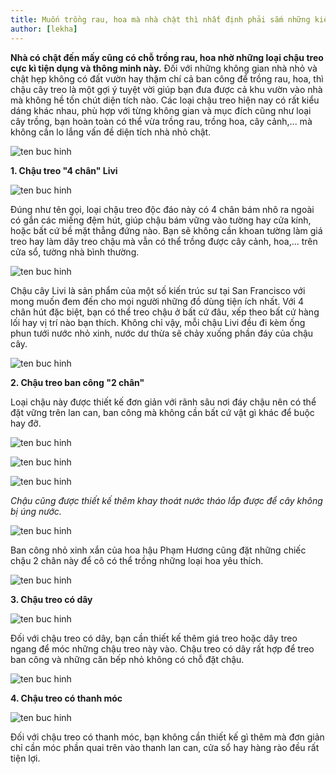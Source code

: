 ```yaml
---
title: Muốn trồng rau, hoa mà nhà chật thì nhất định phải sắm những kiểu chậu treo này
author: [lekha]
---
```

**Nhà có chật đến mấy cũng có chỗ trồng rau, hoa nhờ những loại chậu treo cực kì tiện dụng và thông minh này.**
Đối với những không gian nhà nhỏ và chật hẹp không có đất vườn hay thậm chí cả ban công để trồng rau, hoa, thì chậu cây treo là một gợi ý tuyệt vời giúp bạn đưa được cả khu vườn vào nhà mà không hề tốn chút diện tích nào. Các loại chậu treo hiện nay có rất kiểu dáng khác nhau, phù hợp với từng không gian và mục đích cũng như loại cây trồng, bạn hoàn toàn có thể vừa trồng rau, trồng hoa, cây cảnh,... mà không cần lo lắng vấn đề diện tích nhà nhỏ chật.

![ten buc hinh](https://eva-img.24hstatic.com/upload/4-2017/images/2017-11-08/muon-trong-rau-hoa-ma-nha-chat-thi-nhat-dinh-phai-sam-nhung-kieu-chau-treo-nay-1_154958-1510130559-330-width600height400.jpg "ten buc hinh")

**1. Chậu treo "4 chân" Livi**

![ten buc hinh](https://eva-img.24hstatic.com/upload/4-2017/images/2017-11-08/muon-trong-rau-hoa-ma-nha-chat-thi-nhat-dinh-phai-sam-nhung-kieu-chau-treo-nay-tao-khu-vuon-treo-thang-dung-voi-chau-cay-livi-9-1510130559-586-width600height338.jpg "ten buc hinh")

Đúng như tên gọi, loại chậu treo độc đáo này có 4 chân bám nhô ra ngoài có gắn các miếng đệm hút, giúp chậu bám vững vào tường hay cửa kính, hoặc bất cứ bề mặt thẳng đứng nào. Bạn sẽ không cần khoan tường làm giá treo hay làm dây treo chậu mà vẫn có thể trồng được cây cảnh, hoa,... trên cửa sổ, tường nhà bình thường.

![ten buc hinh](https://eva-img.24hstatic.com/upload/4-2017/images/2017-11-08/muon-trong-rau-hoa-ma-nha-chat-thi-nhat-dinh-phai-sam-nhung-kieu-chau-treo-nay-cropped-2-e1454203090816-1024x1024-600x600-1510130559-291-width600height600.jpg "ten buc hinh")

Chậu cây Livi là sản phẩm của một số kiến trúc sư tại San Francisco với mong muốn đem đến cho mọi người những đồ dùng tiện ích nhất. Với 4 chân hút đặc biệt, bạn có thể treo chậu ở bất cứ đâu, xếp theo bất cứ hàng lối hay vị trí nào bạn thích. Không chỉ vậy, mỗi chậu Livi đều đi kèm ống phun tưới nước nhỏ xinh, nước dư thừa sẽ chảy xuống phần đáy của chậu cây.

![ten buc hinh](https://eva-img.24hstatic.com/upload/4-2017/images/2017-11-08/muon-trong-rau-hoa-ma-nha-chat-thi-nhat-dinh-phai-sam-nhung-kieu-chau-treo-nay-trang-tr---h--nh-lang---happynest_-2-1510130559-286-width600height600.jpg "ten buc hinh")

**2. Chậu treo ban công "2 chân"** 

Loại chậu này được thiết kế đơn giản với rãnh sâu nơi đáy chậu nên có thể đặt vững trên lan can, ban công mà không cần bất cứ vật gì khác để buộc hay đỡ.

![ten buc hinh](https://eva-img.24hstatic.com/upload/4-2017/images/2017-11-08/muon-trong-rau-hoa-ma-nha-chat-thi-nhat-dinh-phai-sam-nhung-kieu-chau-treo-nay-149388-10170709-1510130559-780-width600height445.jpg "ten buc hinh")


![ten buc hinh](https://eva-img.24hstatic.com/upload/4-2017/images/2017-11-08/muon-trong-rau-hoa-ma-nha-chat-thi-nhat-dinh-phai-sam-nhung-kieu-chau-treo-nay-83819-01-bakie_20130325125806-1510130559-136-width600height724.jpg "ten buc hinh")



![ten buc hinh](https://eva-img.24hstatic.com/upload/4-2017/images/2017-11-08/muon-trong-rau-hoa-ma-nha-chat-thi-nhat-dinh-phai-sam-nhung-kieu-chau-treo-nay-chau-cay-treo-ban-cong-1-rausachonlinevn-1510130709-378-width445height303.jpg "ten buc hinh")

*Chậu cũng được thiết kế thêm khay thoát nước tháo lắp được để cây không bị úng nước.*

![ten buc hinh](https://eva-img.24hstatic.com/upload/4-2017/images/2017-11-08/muon-trong-rau-hoa-ma-nha-chat-thi-nhat-dinh-phai-sam-nhung-kieu-chau-treo-nay-nha-dep-cua-pham-huong-12140731_1495087337178093_4-1510130559-156-width600height450.jpg "ten buc hinh")

Ban công nhỏ xinh xắn của hoa hậu Phạm Hương cũng đặt những chiếc chậu 2 chân này để cô có thể trồng những loại hoa yêu thích.

![ten buc hinh](https://eva-img.24hstatic.com/upload/4-2017/images/2017-11-08/muon-trong-rau-hoa-ma-nha-chat-thi-nhat-dinh-phai-sam-nhung-kieu-chau-treo-nay-nha-dep-cua-pham-huong-20994132_1539437689409724_7-1510130559-352-width600height450.jpg "ten buc hinh")

**3. Chậu treo có dây**

![ten buc hinh](https://eva-img.24hstatic.com/upload/4-2017/images/2017-11-08/muon-trong-rau-hoa-ma-nha-chat-thi-nhat-dinh-phai-sam-nhung-kieu-chau-treo-nay-201601092446_d___a_c___n_r___-1510130559-837-width600height442.jpg "ten buc hinh")

Đối với chậu treo có dây, bạn cần thiết kế thêm giá treo hoặc dây treo ngang để móc những chậu treo này vào. Chậu treo có dây rất hợp để treo ban công và những căn bếp nhỏ không có chỗ đặt chậu.

![ten buc hinh](https://eva-img.24hstatic.com/upload/4-2017/images/2017-11-08/muon-trong-rau-hoa-ma-nha-chat-thi-nhat-dinh-phai-sam-nhung-kieu-chau-treo-nay-hoa-da-yen-thao-ru_hoa-da-yen-thao-ru-300101-1510131049-668-width600height383.jpg "ten buc hinh")

**4. Chậu treo có thanh móc**

![ten buc hinh](https://eva-img.24hstatic.com/upload/4-2017/images/2017-11-08/muon-trong-rau-hoa-ma-nha-chat-thi-nhat-dinh-phai-sam-nhung-kieu-chau-treo-nay-89dfa5b97a87b020e03d2b0cf2ee310e--balcony-garden-g-1510130559-682-width600height600.jpg "ten buc hinh")

Đối với chậu treo có thanh móc, bạn không cần thiết kế gì thêm mà đơn giản chỉ cần móc phần quai trên vào thanh lan can, cửa sổ hay hàng rào đều rất tiện lợi. 

